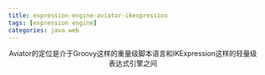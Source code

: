 ```yaml
---
title: expression-engine-aviator-ikexpression
tags: [expression engine]
categories: java web
---
```


<div align="center">
Aviator的定位是介于Groovy这样的重量级脚本语言和IKExpression这样的轻量级表达式引擎之间
</div>
